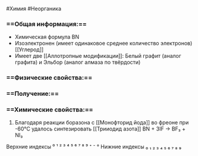 #Химия #Неорганика 
### ==Общая информация:==
- Химическая формула BN
- Изоэлектронен (имеет одинаковое среднее количество электронов) [[Углерод]]
- Имеет две [[Аллотропные модификации]]: Белый графит (аналог графита) и Эльбор (аналог алмаза по твёрдости)
### ==Физические свойства:==
### ==Получение:==
### ==Химические свойства:==
1. Благодаря реакции боразона с [[Монофторид йода]] во фреоне при -60°C удалось синтезировать [[Трииодид азота]]
							BN + 3IF → BF₃ + NI₃

Верхние индексы ⁰ ¹ ² ³ ⁴ ⁵ ⁶ ⁷ ⁸ ⁹ ⁺ ⁻ °
Нижние индексы ₀ ₁ ₂ ₃ ₄ ₅ ₆ ₇ ₈ ₉ 
